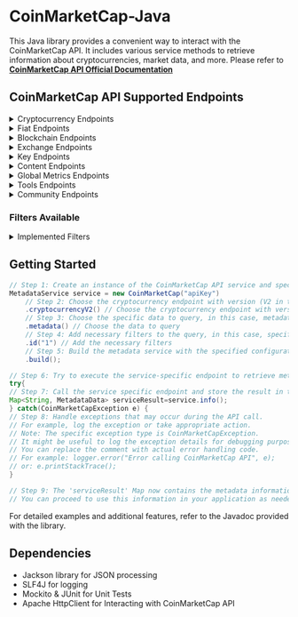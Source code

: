 ﻿# CoinMarketCap-Java

This Java library provides a convenient way to interact with the CoinMarketCap API. It includes various service methods
to retrieve information about cryptocurrencies, market data, and more.
Please refer to  **[CoinMarketCap API Official Documentation](https://coinmarketcap.com/api/documentation/v1/)**

## CoinMarketCap API Supported Endpoints

<details>
<summary>Cryptocurrency Endpoints</summary>

1. [**/v1/cryptocurrency/map**](https://coinmarketcap.com/api/documentation/v1/#operation/getV1CryptocurrencyMap)
    - Description: CoinMarketCap ID map.

2. [**/v2/cryptocurrency/info**](https://coinmarketcap.com/api/documentation/v1/#operation/getV2CryptocurrencyInfo)
    - Description: Metadata.

3. [**/v1/cryptocurrency/listings/latest**](https://coinmarketcap.com/api/documentation/v1/#operation/getV1CryptocurrencyListingsLatest)
    - Description: Latest listings.

4. [**/v1/cryptocurrency/listings/historical**](https://coinmarketcap.com/api/documentation/v1/#operation/getV1CryptocurrencyListingsHistorical)
    - Description: Historical listings.

5. [**/v1/cryptocurrency/listings/new**](https://coinmarketcap.com/api/documentation/v1/#operation/getV1CryptocurrencyListingsNew)
    - Description: New listings.

6. [**/v2/cryptocurrency/quotes/latest**](https://coinmarketcap.com/api/documentation/v1/#operation/getV2CryptocurrencyQuotesLatest)
    - Description: Latest quotes.

7. [**/v2/cryptocurrency/quotes/historical**](https://coinmarketcap.com/api/documentation/v1/#operation/getV2CryptocurrencyQuotesHistorical)
    - Description: Historical quotes.

8. [**/v3/cryptocurrency/quotes/historical**](https://coinmarketcap.com/api/documentation/v1/#operation/getV3CryptocurrencyQuotesHistorical)
    - Description: Historical quotes.

9. [**/v2/cryptocurrency/market-pairs/latest**](https://coinmarketcap.com/api/documentation/v1/#operation/getV2CryptocurrencyMarketpairsLatest)
    - Description: Latest market pairs.

10. [**/v2/cryptocurrency/ohlcv/latest**](https://coinmarketcap.com/api/documentation/v1/#operation/getV2CryptocurrencyOhlcvLatest)
    - Description: Latest OHLCV (Open, High, Low, Close, Volume).

11. [**/v2/cryptocurrency/ohlcv/historical**](https://coinmarketcap.com/api/documentation/v1/#operation/getV2CryptocurrencyOhlcvHistorical)
    - Description: Historical OHLCV.

12. [**/v2/cryptocurrency/price-performance-stats/latest**](https://coinmarketcap.com/api/documentation/v1/#operation/getV2CryptocurrencyPriceperformancestatsLatest)
    - Description: Latest Price Performance Stats.

13. [**/v1/cryptocurrency/categories**](https://coinmarketcap.com/api/documentation/v1/#operation/getV1CryptocurrencyCategories)
    - Description: Categories.

14. [**/v1/cryptocurrency/category**](https://coinmarketcap.com/api/documentation/v1/#operation/getV1CryptocurrencyCategory)
    - Description: Category.

15. [**/v1/cryptocurrency/airdrops**](https://coinmarketcap.com/api/documentation/v1/#operation/getV1CryptocurrencyAirdrops)
    - Description: Airdrops.

16. [**/v1/cryptocurrency/airdrop**](https://coinmarketcap.com/api/documentation/v1/#operation/getV1CryptocurrencyAirdrop)
    - Description: Airdrop.

17. [**/v1/cryptocurrency/trending/latest**](https://coinmarketcap.com/api/documentation/v1/#operation/getV1CryptocurrencyTrendingLatest)
    - Description: Trending Latest.

18. [**/v1/cryptocurrency/trending/most-visited**](https://coinmarketcap.com/api/documentation/v1/#operation/getV1CryptocurrencyTrendingMostvisited)
    - Description: Trending Most Visited.

19. [**/v1/cryptocurrency/trending/gainers-losers**](https://coinmarketcap.com/api/documentation/v1/#operation/getV1CryptocurrencyTrendingGainerslosers)
    - Description: Trending Gainers & Losers.
</details>


<details>
<summary>Fiat Endpoints</summary>

1. [**/v1/fiat/map**](https://coinmarketcap.com/api/documentation/v1/#operation/getV1FiatMap)
    - Description: CoinMarketCap ID map.
</details>


<details>
<summary>Blockchain Endpoints</summary>

1. [**/v1/blockchain/statistics/latest**](https://coinmarketcap.com/api/documentation/v1/#tag/blockchain)
    - Description:  Latest statistics.
</details>


<details>
<summary>Exchange Endpoints</summary>

1. [**/v1/exchange/map**](https://coinmarketcap.com/api/documentation/v1/#operation/getV1ExchangeMap)
    - Description:  CoinMarketCap ID map.
2. [**/v1/exchange/info**](https://coinmarketcap.com/api/documentation/v1/#operation/getV1ExchangeInfo)
    - Description:  Metadata.
3. [**/v1/exchange/listings/latest**](https://coinmarketcap.com/api/documentation/v1/#operation/getV1ExchangeListingsLatest)
    - Description:   Latest listings.
4. [**/v1/exchange/quotes/latest**](https://coinmarketcap.com/api/documentation/v1/#operation/getV1ExchangeQuotesLatest)
    - Description:    Latest quotes.
5. [**/v1/exchange/quotes/historical**](https://coinmarketcap.com/api/documentation/v1/#operation/getV1ExchangeQuotesHistorical)
    - Description:    Historical quotes.
6. [**/v1/exchange/market-pairs/latest**](https://coinmarketcap.com/api/documentation/v1/#operation/getV1ExchangeMarketpairsLatest)
    - Description:    Latest market pairs.
7. [**/v1/exchange/assets**](https://coinmarketcap.com/api/documentation/v1/#operation/getV1ExchangeAssets)
    - Description:    Exchange Assets.
</details>



<details>
<summary>Key Endpoints</summary>

1. [**XXX**](xxx)
    - Description:  Not yet.
</details>

<details>
<summary>Content Endpoints</summary>

1. [**XXX**](xxx)
    - Description:  Not yet.
</details>

<details>
<summary>Global Metrics Endpoints</summary>

1. [**XXX**](xxx)
    - Description:  Not yet.
</details>

<details>
<summary>Tools Endpoints</summary>

1. [**XXX**](xxx)
    - Description:  Not yet.
</details>

<details>
<summary>Community Endpoints</summary>

1. [**XXX**](xxx)
    - Description:  Not yet.
</details>

### Filters Available
<details>
<summary>Implemented Filters</summary>

1. **`id(String value)`**: Filter by cryptocurrency ID.
2. **`symbol(String value)`**: Filter by cryptocurrency symbol.
3. **`slug(String value)`**: Filter by cryptocurrency slug.
4. **`start(int value)`**: Filter by start index.
5. **`limit(int value)`**: Filter by result limit.
6. **`date(String value)`**: Filter by date.
7. **`status(String value)`**: Filter by status.
8. **`convert(String value)`**: Filter by conversion currency.
9. **`convertId(String value)`**: Filter by conversion currency ID.
10. **`listingStatus(String value)`**: Filter by listing status.
11. **`aux(String value)`**: Filter by auxiliary parameter.
12. **`skipInvalid(boolean value)`**: Skip invalid entries.
13. **`address(String value)`**: Filter by cryptocurrency address.
14. **`sort(String value)`**: Sort results.
15. **`sortDir(String value)`**: Sort direction.
16. **`cryptocurrencyType(String value)`**: Filter by cryptocurrency type.
17. **`priceMax(String value)`**: Filter by maximum price.
18. **`priceMin(String value)`**: Filter by minimum price.
19. **`marketCapMin(String value)`**: Filter by minimum market cap.
20. **`marketCapMax(String value)`**: Filter by maximum market cap.
21. **`volume24hMin(String value)`**: Filter by minimum 24h volume.
22. **`volume24hMax(String value)`**: Filter by maximum 24h volume.
23. **`circulatingSupplyMin(String value)`**: Filter by minimum circulating supply.
24. **`circulatingSupplyMax(String value)`**: Filter by maximum circulating supply.
25. **`percentChange24hMin(String value)`**: Filter by minimum percent change in 24h.
26. **`percentChange24hMax(String value)`**: Filter by maximum percent change in 24h.
27. **`tag(String value)`**: Filter by tag.
28. **`timePeriod(String value)`**: Filter by time period.
29. **`matchedId(String value)`**: Filter by matched ID.
30. **`matchedSymbol(String value)`**: Filter by matched symbol.
31. **`category(String value)`**: Filter by category.
32. **`feeType(String value)`**: Filter by fee type.
33. **`timeStart(String value)`**: Filter by start time.
34. **`timeEnd(String value)`**: Filter by end time.
35. **`count(String value)`**: Filter by count.
36. **`interval(String value)`**: Filter by interval.
37. **`includeMetals(String value)`**: Filter by precious metals.
38. **`cryptoId(String value)`**: Filter by crypto id.
39. **`marketType(String value)`**: Filter by market type.

</details>

## Getting Started

```java 
// Step 1: Create an instance of the CoinMarketCap API service and specify the API key.
MetadataService service = new CoinMarketCap("apiKey")
    // Step 2: Choose the cryptocurrency endpoint with version (V2 in this case).
    .cryptocurrencyV2() // Choose the cryptocurrency endpoint with version
    // Step 3: Choose the specific data to query, in this case, metadata.
    .metadata() // Choose the data to query
    // Step 4: Add necessary filters to the query, in this case, specifying the cryptocurrency IDs (1).
    .id("1") // Add the necessary filters
    // Step 5: Build the metadata service with the specified configuration.
    .build();

// Step 6: Try to execute the service-specific endpoint to retrieve metadata.
try{
// Step 7: Call the service specific endpoint and store the result in the 'serviceResult' Map.
Map<String, MetadataData> serviceResult=service.info();
} catch(CoinMarketCapException e) {
// Step 8: Handle exceptions that may occur during the API call.
// For example, log the exception or take appropriate action.
// Note: The specific exception type is CoinMarketCapException.
// It might be useful to log the exception details for debugging purposes.
// You can replace the comment with actual error handling code.
// For example: logger.error("Error calling CoinMarketCap API", e);
// or: e.printStackTrace();
}        

// Step 9: The 'serviceResult' Map now contains the metadata information retrieved from the CoinMarketCap API.
// You can proceed to use this information in your application as needed. 
```

For detailed examples and additional features, refer to the Javadoc provided with the library.

## Dependencies

- Jackson library for JSON processing
- SLF4J for logging
- Mockito & JUnit for Unit Tests
- Apache HttpClient for Interacting with CoinMarketCap API
